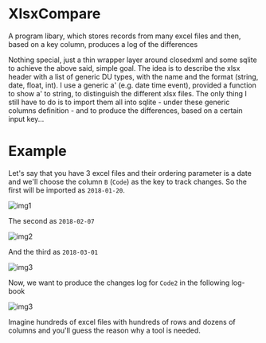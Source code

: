 # XlsxCompare

A program libary, which stores records from many excel files and then, based on a key column, produces a log of the differences

Nothing special, just a thin wrapper layer around closedxml and some sqlite to achieve the above said, simple goal. 
The idea is to describe the xlsx header with a list of generic DU types, with the name and the format (string, date, float, int). 
I use a generic a' (e.g. date time event), provided a function to show a' to string, to distinguish the different xlsx files. 
The only thing I still have to do is to import them all into sqlite - under these generic columns definition - 
and to produce the differences, based on a certain input key... 

# Example

Let's say that you have 3 excel files and their ordering parameter is a date 
and we'll choose the column `B` (`Code`) as the key to track changes.
So the first will be imported as `2018-01-20`.

![img1](imgages/example01.jpg)

The second as `2018-02-07`

![img2](imgages/example02.jpg)

And the third as `2018-03-01`

![img3](imgages/example03.jpg)

Now, we want to produce the changes log for `Code2` in the following log-book

![img3](imgages/logbook.jpg)

Imagine hundreds of excel files with hundreds of rows and dozens of columns and you'll guess the reason why a tool is needed.


